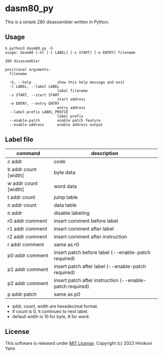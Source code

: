 # dasm80_py

This is a simple Z80 disassembler written in Python.

## Usage

```shell-session
$ python3 dasm80.py -h
usage: dasm80 [-h] [-l LABEL] [-s START] [-e ENTRY] filename

Z80 disassembler

positional arguments:
  filename

  -h, --help            show this help message and exit
  -l LABEL, --label LABEL
                        label filename
  -s START, --start START
                        start address
  -e ENTRY, --entry ENTRY
                        entry address
  --label-prefix LABEL_PREFIX
                        label prefix
  --enable-patch        enable patch feature
  --enable-address      enable address output
```

## Label file

| command               | description                                               |
| --------------------- | --------------------------------------------------------- | 
| c addr                | code                                                      |
| b addr count [width]  | byte data                                                 |
| w addr count [width]  | word data                                                 |
| t addr count          | jump table                                                |
| n addr count          | data table                                                |
| n addr                | disable labeling                                          |
| r0 addr comment       | insert comment before label                               |
| r1 addr comment       | insert comment after label                                |
| r2 addr comment       | insert comment after instruction                          |
| r addr comment        | same as r0                                                |
| p0 addr comment       | insert patch before label (--enable-patch required)       |
| p1 addr comment       | insert patch after label  (--enable-patch required)       |
| p2 addr comment       | insert patch after instruction  (--enable-patch required) |
| p addr patch          | same as p0                                                |

* addr, count, width are hexadecimal format.
* if count is 0, it continues to next label.
* default width is 10 for byte, 8 for word. 

## License
This software is released under [MIT License](LICENSE).
Copyright (c) 2023 Hirokuni Yano
